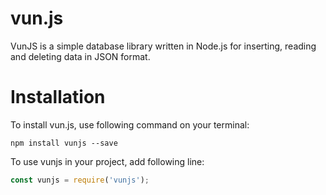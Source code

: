 
# vun.js

VunJS is a simple database library written in Node.js for inserting, reading and deleting data in JSON format.


# Installation
To install vun.js, use following command on your terminal:
```
npm install vunjs --save
```
To use vunjs in your project, add following line:

```javascript
const vunjs = require('vunjs');
```
